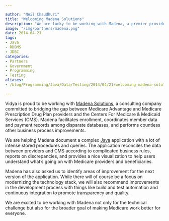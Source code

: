 ```yaml
---

author: "Neil Chaudhuri"
title: "Welcoming Madena Solutions"
description: "We are lucky to be working with Madena, a premier provider of consulting services in the Medicare space."
image: "/img/partners/madena.png"
date: 2014-04-21
tags:
- Java
- RDBMS
- JDBC
categories:
- Partners 
- Government
- Programming
- Testing
aliases:
- /blog/Programming/Java/Data/Testing/2014/04/21/welcoming-madena-solutions

---
```


Vidya is proud to be working with [Madena Solutions](http://madenasolutions.com/), a consulting company committed to
bridging the gap between Medicare Advantage and Medicare Prescription Drug Plan providers and the Centers For Medicare
&amp; Medicaid Services (CMS). Madena facilitates enrollment, coordinates member data and payment records among disparate
databases, and performs countless other business process improvements.

We are helping Madena document a complex [Java](/tags/java) application with a lot of intense stored
procedures and queries. The application reconciles the data between providers and CMS according to complicated business
rules, reports on discrepancies, and provides a nice visualization to help users understand what’s going on with Medicare
providers and beneficiaries.

Madena has also asked us to identify areas of improvement for the next version of the application. While there will of
course be a focus on modernizing the technology stack, we will also recommend improvements in the development
process with things like build and test automation and continuous integration to promote transparency and quality.

We are excited to be working with Madena not only for the technical challenge but also for the broader goal of making
Medicare work better for everyone.

